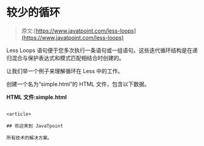 # 较少的循环

> 原文:[https://www.javatpoint.com/less-loops](https://www.javatpoint.com/less-loops)

Less Loops 语句便于您多次执行一条语句或一组语句。这些迭代循环结构是在递归混合与保护表达式和模式匹配相结合时创建的。

让我们举一个例子来理解循环在 Less 中的工作。

创建一个名为“simple.html”的 HTML 文件，包含以下数据。

**HTML 文件:simple.html**

```

<article>

## 欢迎来到 JavaTpoint

所有技术的解决方案。

```